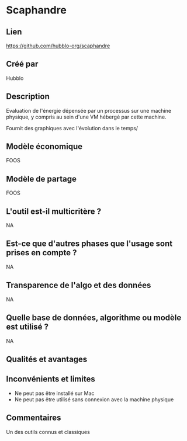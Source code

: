 # Scaphandre

## Lien

https://github.com/hubblo-org/scaphandre

## Créé par

Hubblo

## Description

Evaluation de l'énergie dépensée par un processus sur une machine physique, y compris au sein d'une VM hébergé par cette machine.

Fournit des graphiques avec l'évolution dans le temps/

## Modèle économique

FOOS

## Modèle de partage

FOOS

## L'outil est-il multicritère ?

NA

## Est-ce que d'autres phases que l'usage sont prises en compte ?

NA

## Transparence de l'algo et des données

NA

## Quelle base de données, algorithme ou modèle est utilisé ?

NA

## Qualités et avantages


## Inconvénients et limites

- Ne peut pas être installé sur Mac
- Ne peut pas être utilisé sans connexion avec la machine physique

## Commentaires

Un des outils connus et classiques
